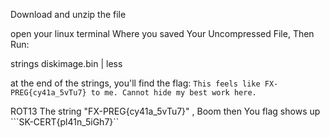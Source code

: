 Download and unzip the file

open your linux terminal Where you saved Your Uncompressed File, Then Run:

strings diskimage.bin | less

at the end of the strings, you'll find the flag:
```This feels like FX-PREG{cy41a_5vTu7} to me. Cannot hide my best work here.```

ROT13 The string "FX-PREG{cy41a_5vTu7}" , Boom then You flag shows up ```SK-CERT{pl41n_5iGh7}``